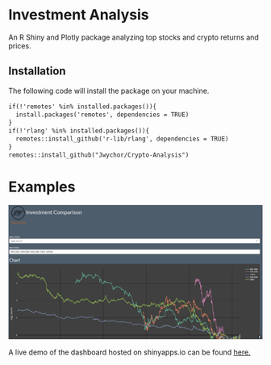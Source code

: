 # Investment Analysis
An R Shiny and Plotly package analyzing top stocks and crypto returns and prices.

## Installation
The following code will install the package on your machine.

```
if(!'remotes' %in% installed.packages()){
  install.packages('remotes', dependencies = TRUE)
}
if(!'rlang' %in% installed.packages()){
  remotes::install_github('r-lib/rlang', dependencies = TRUE)
}
remotes::install_github("Jwychor/Crypto-Analysis")
```
# Examples
![image](https://github.com/Jwychor/Crypto-Analysis/blob/master/Images/Dashboard1.JPG)

A live demo of the dashboard hosted on shinyapps.io can be found [here.](https://jwychor.shinyapps.io/InvestmentAnalysis/)
